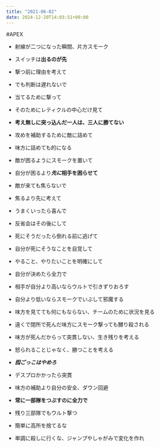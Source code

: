 ```yaml
---
title: "2021-06-02"
date: 2024-12-20T14:03:51+09:00
---
```

#APEX

- 射線が二つになった瞬間、片方スモーク
- スイッチは**出るのが先**

- 撃つ前に理由を考えて
- でも判断は遅れないで

- 当てるために撃って
- そのためにレティクルの中心だけ見て

- **考え無しに突っ込んだ一人は、三人に勝てない**

- 攻めを補助するために敵に詰めて
- 味方に詰めても的になる

- 敵が困るようにスモークを置いて
- 自分が困るより***先に*相手を困らせて**

- 敵が来ても焦らないで
- 焦るより先に考えて

- うまくいったら喜んで
- 反省会はその後にして

- 死にそうだったら倒れる前に逃げて
- 自分が死にそうなことを自覚して

- やること、やりたいことを明確にして
- 自分が決めたら全力で

- 相手が自分より高いならウルトで引きずりおろす
- 自分より低いならスモークでいぶして邪魔する

- 味方を見てても何にもならない、チームのために状況を見る

- 遠くで閉所で死んだ味方にスモーク撃っても嬲り殺される

- 味方が死んだからって突貫しない、生き残りを考える
- 怒られることじゃなく、勝つことを考える
- ***囮ごっこはやめろ***

- デスプロかかったら突貫
- 味方の補助より自分の安全、ダウン回避

- **常に一部隊をつぶすのに全力で**
- 残り三部隊でもウルト撃つ

- 簡単に高所を捨てるな

- 単調に殺しに行くな、ジャンプやしゃがみで変化を作れ
